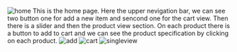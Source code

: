 ![home](https://user-images.githubusercontent.com/55071387/68087125-e56c7180-fe7c-11e9-9a58-536e3a13049a.PNG)
This is the home page. Here the upper nevigation bar, we can see two button one for add a new item and sencond one for the cart view.
Then there is a slider and then the product view section. On each product there is a button to add to cart and we can see the product specification by clicking on each product.
![add](https://user-images.githubusercontent.com/55071387/68087147-10ef5c00-fe7d-11e9-9dc3-58935c89afd7.PNG)
![cart](https://user-images.githubusercontent.com/55071387/68087153-1f3d7800-fe7d-11e9-938f-68a86ed4e023.PNG)
![singleview](https://user-images.githubusercontent.com/55071387/68087156-2b293a00-fe7d-11e9-93e8-1a952a7c59de.PNG)
